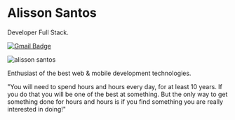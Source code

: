 # Alisson Santos 

Developer Full Stack. 

[![Gmail Badge](https://img.shields.io/badge/-dev.alysson@gmail.com-6633cc?style=flat-square&logo=Gmail&logoColor=white&link=mailto:dev.alysson@gmail.com)](mailto:dev.alysson@gmail.com)

<p align="left"> <img src="https://github-readme-stats.vercel.app/api?username=alysson3dev
&show_icons=true&theme=gotham" alt='alisson santos' /></p>

Enthusiast of the best web & mobile development technologies.

"You will need to spend hours and hours every day, for at least 10 years. If you do that you will be one of the best at something. But the only way to get something done for hours and hours is if you find something you are really interested in doing!"
